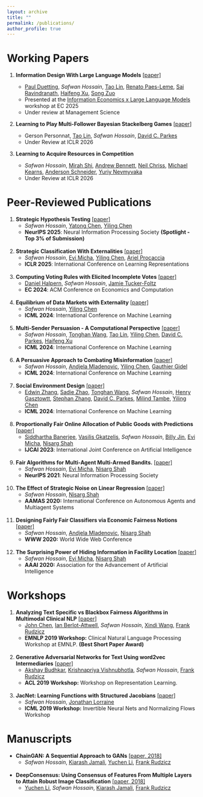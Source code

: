 ```yaml
---
layout: archive
title: ""
permalink: /publications/
author_profile: true
---
```


Working Papers
=====
1. **Information Design With Large Language Models** [\[paper\]](https://safwanhossain.github.io/files/framing.pdf)
    * [Paul Duetting](https://paulduetting.com/), <i>Safwan Hossain</i>, [Tao Lin](https://tao-l.github.io/), [Renato Paes-Leme](https://www.renatoppl.com/), [Sai Ravindranath](https://saisrivatsa.com/), [Haifeng Xu](https://www.haifeng-xu.com/), [Song Zuo](https://sites.google.com/view/songzuo)
    * Presented at the [Information Economics x Large Language Models](https://sites.google.com/view/ec25-information-economics-llm) workshop at EC 2025
    * Under review at Management Science
    
2. **Learning to Play Multi-Follower Bayesian Stackelberg Games** [\[paper\]](https://arxiv.org/pdf/2510.01387)
    * Gerson Personnat, [Tao Lin](https://tao-l.github.io/), <i>Safwan Hossain</i>, [David C. Parkes](https://parkes.seas.harvard.edu/)
    * Under Review at ICLR 2026
  
3. **Learning to Acquire Resources in Competition**
    * <i>Safwan Hossain</i>, [Mirah Shi](https://www.seas.upenn.edu/~mirahshi/), [Andrew Bennett](https://awbennett.net/), [Neil Chriss](https://en.wikipedia.org/wiki/Neil_Chriss), [Michael Kearns](https://www.cis.upenn.edu/~mkearns/), [Anderson Schneider](https://scholar.google.com/citations?user=KLyaFtUAAAAJ&hl=en), [Yuriy Nevmyvaka](https://scholar.google.com/citations?user=Hui4EIcAAAAJ&hl=en)
    * Under Review at ICLR 2026

Peer-Reviewed Publications
=====
1. **Strategic Hypothesis Testing** [\[paper\]](https://arxiv.org/abs/2508.03289)
    * <i>Safwan Hossain</i>, [Yatong Chen](https://yatongchen.github.io/), [Yiling Chen](https://yiling.seas.harvard.edu/)
    * **NeurIPS 2025**: Neural Information Processing Society **(Spotlight - Top 3% of Submission)**
   <br>
2. **Strategic Classification With Externalities** [\[paper\]](https://arxiv.org/pdf/2410.08032)
    * <i>Safwan Hossain</i>, [Evi Micha](http://www.cs.toronto.edu/~emicha/), [Yiling Chen](https://yiling.seas.harvard.edu/), [Ariel Procaccia](https://procaccia.info/)
    * **ICLR 2025**: International Conference on Learning Representations
   <br>
3. **Computing Voting Rules with Elicited Incomplete Votes** [\[paper\]](https://arxiv.org/abs/2402.11104)
    * [Daniel Halpern](https://daniel-halpern.com/), <i>Safwan Hossain</i>, [Jamie Tucker-Foltz](http://www.jamie.tuckerfoltz.com/)
    * **EC 2024**: ACM Conference on Economics and Computation
   <br>
4. **Equilibrium of Data Markets with Externality** [\[paper\]](https://arxiv.org/abs/2302.08012) 
    * <i>Safwan Hossain</i>, [Yiling Chen](https://yiling.seas.harvard.edu/)
    * **ICML 2024**: International Conference on Machine Learning
    <br>
5. **Multi-Sender Persuasion - A Computational Perspective** [\[paper\]](https://arxiv.org/abs/2402.04971)
    * <i>Safwan Hossain</i>, [Tonghan Wang](https://tonghanwang.github.io/), [Tao Lin](https://tao-l.github.io/), [Yiling Chen](https://yiling.seas.harvard.edu/), [David C. Parkes](https://parkes.seas.harvard.edu/), [Haifeng Xu](https://www.haifeng-xu.com/)
    * **ICML 2024**: International Conference on Machine Learning
    <br>
6. **A Persuasive Approach to Combating Misinformation** [\[paper\]](https://arxiv.org/abs/2310.12065)
    * <i>Safwan Hossain</i>, [Andjela Mladenovic](https://andjelamladenovic.github.io/), [Yiling Chen](https://yiling.seas.harvard.edu/), [Gauthier Gidel](https://gauthiergidel.github.io/)
    * **ICML 2024**: International Conference on Machine Learning
    <br>
7. **Social Environment Design** [\[paper\]](https://arxiv.org/pdf/2402.14090)
    * [Edwin Zhang](https://eddie.win/), [Sadie Zhao](https://sites.google.com/g.harvard.edu/sadiezhao/), [Tonghan Wang](https://tonghanwang.github.io/), <i>Safwan Hossain</i>, [Henry Gasztowtt](https://www.linkedin.com/in/henrygasztowtt/?originalSubdomain=uk), [Stephan Zhang](https://www.stephanzheng.com/), [David C. Parkes](https://parkes.seas.harvard.edu/), [Milind Tambe](https://teamcore.seas.harvard.edu/tambe), [Yiling Chen](https://yiling.seas.harvard.edu/)
    * **ICML 2024**: International Conference on Machine Learning
    <br>
8. **Proportionally Fair Online Allocation of Public Goods with Predictions** [\[paper\]](https://arxiv.org/abs/2209.15305)
    * [Siddhartha Banerjee](https://sidbanerjee.orie.cornell.edu/), [Vasilis Gkatzelis](https://www.cs.drexel.edu/~gkatz/), <i>Safwan Hossain</i>, [Billy Jin](https://people.orie.cornell.edu/bzj3/), [Evi Micha](https://www.cs.toronto.edu/~emicha/), [Nisarg Shah](https://www.cs.toronto.edu/~nisarg/)
    * **IJCAI 2023**: International Joint Conference on Artificial Intelligence
    <br>
9. **Fair Algorithms for Multi-Agent Multi-Armed Bandits.** [\[paper\]](https://safwanhossain.github.io/files/fairMAB.pdf)
    *  <i>Safwan Hossain</i>, [Evi Micha](http://www.cs.toronto.edu/~emicha/), [Nisarg Shah](http://www.cs.toronto.edu/~nisarg/)
    *  **NeurIPS 2021**: Neural Information Processing Society
    <br>
10. **The Effect of Strategic Noise on Linear Regression** [\[paper\]](https://safwanhossain.github.io/files/equilibria_linreg.pdf)
    * <i>Safwan Hossain</i>, [Nisarg Shah](http://www.cs.toronto.edu/~nisarg/)
    * **AAMAS 2020:** International Conference on Autonomous Agents and Multiagent Systems
    <br> 
11. **Designing Fairly Fair Classifiers via Economic Fairness Notions** [\[paper\]](https://safwanhossain.github.io/files/envy_equity.pdf)
    * <i>Safwan Hossain</i>, [Andjela Mladenovic](https://andjelamladenovic.github.io/), [Nisarg Shah](http://www.cs.toronto.edu/~nisarg/)
    * **WWW 2020:** World Wide Web Conference
    <br>
12. **The Surprising Power of Hiding Information in Facility Location** [\[paper\]](https://safwanhossain.github.io/files/hiding.pdf)
    * <i>Safwan Hossain</i>, [Evi Micha](http://www.cs.toronto.edu/~emicha/), [Nisarg Shah](http://www.cs.toronto.edu/~nisarg/)
    * **AAAI 2020:** Association for the Advancement of Artificial Intelligence

    
Workshops
======
1. **Analyzing Text Specific vs Blackbox Fairness Algorithms in Multimodal Clinical NLP** [\[paper\]](https://safwanhossain.github.io/files/clinical_nlp.pdf)
    * [John Chen](https://johntiger1.github.io/), [Ian Berlot-Attwell](https://www.cs.toronto.edu/~ianberlot/), <i>Safwan Hossain</i>, [Xindi Wang](https://www.csd.uwo.ca/~xwang842/), [Frank Rudzicz](http://www.cs.toronto.edu/~frank/)
    * **EMNLP 2019 Workshop:** Clinical Natural Language Processing Workshop at EMNLP. **(Best Short Paper Award)**
    <br>
2. **Generative Adversarial Networks for Text Using word2vec Intermediaries** [\[paper\]](https://arxiv.org/pdf/1904.02293.pdf)
    * [Akshay Budhkar](https://www.linkedin.com/in/akshay-budhkar-06259041/?originalSubdomain=ca), [Krishnapriya Vishnubhotla](https://priya22.github.io/), <i>Safwan Hossain</i>, [Frank Rudzicz](http://www.cs.toronto.edu/~frank/)
    * **ACL 2019 Workshop:** Workshop on Representation Learning.
    <br>
3. **JacNet: Learning Functions with Structured Jacobians** [\[paper\]](https://invertibleworkshop.github.io/accepted_papers/pdfs/INNF_2019_paper_10.pdf)
    * <i>Safwan Hossain</i>, [Jonathan Lorraine](https://www.cs.toronto.edu/~lorraine/)
    * **ICML 2019 Workshop:** Invertible Neural Nets and Normalizing Flows Workshop
 

Manuscripts
======
* **ChainGAN: A Sequential Approach to GANs** [\[paper, 2018\]](https://arxiv.org/abs/1811.08081)
    * <i>Safwan Hossain</i>, [Kiarash Jamali](https://jamaliki.github.io/), [Yuchen Li](https://www.linkedin.com/in/yuchen-li-06580b73/), [Frank Rudzicz](http://www.cs.toronto.edu/~frank/)
    <br>
* **DeepConsensus: Using Consensus of Features From Multiple Layers to Attain Robust Image Classification** [\[paper, 2018\]](https://arxiv.org/abs/1811.07266)
    * [Yuchen Li](https://www.linkedin.com/in/yuchen-li-06580b73/), <i>Safwan Hossain</i>, [Kiarash Jamali](https://jamaliki.github.io/), [Frank Rudzicz](http://www.cs.toronto.edu/~frank/)

